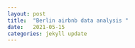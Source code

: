 ```yaml
---
layout: post
title:  "Berlin airbnb data analysis "
date:   2021-05-15 
categories: jekyll update
---
```


